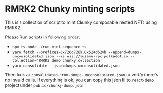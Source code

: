 # RMRK2 Chunky minting scripts

This is a collection of script to mint Chunky composable nested NFTs using RMRK2

Please Run scripts in following order:

- `npx ts-node ./run-mint-sequence.ts`
- `yarn fetch --prefixes=0x726d726b,0x524d524b --append=dumps-unconsolidated.json --ws wss://kusama-rpc.polkadot.io --collection='RMRK2 demo chunky collection'`
- `yarn consolidate --json=dumps-unconsolidated.json`

Then look at `consolidated-from-dumps-unconsolidated.json` to verify there's no invalid calls. If everything is ok, you can copy this json fil to `react-demo`
 project under `public/chunky-dump.json`
